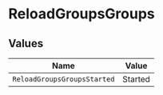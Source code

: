 # ReloadGroupsGroups


## Values

| Name                        | Value                       |
| --------------------------- | --------------------------- |
| `ReloadGroupsGroupsStarted` | Started                     |